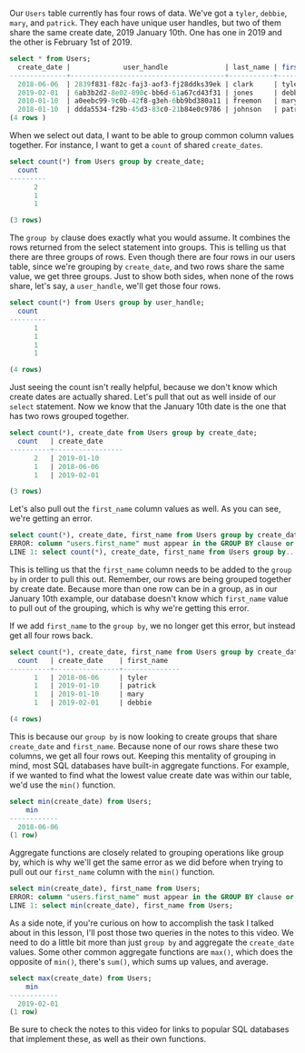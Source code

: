 Our `Users` table currently has four rows of data. We've got a `tyler`, `debbie`, `mary`, and `patrick`. They each have unique user handles, but two of them share the same create date, 2019 January 10th. One has one in 2019 and the other is February 1st of 2019.

```sql 
select * from Users; 
  create_date |             user_handle              | last_name | first _name 
--------------+--------------------------------------+-----------+-------------
  2018-06-06  | 2839f831-f82c-faj3-aof3-fj28ddks39ek | clark     | tyler  
  2019-02-01  | 6ab3b2d2-8e02-890c-bb6d-61a67cd43f31 | jones     | debbie    
  2010-01-10  | a0eebc99-9c0b-42f8-g3eh-6bb9bd380a11 | freemon   | mary  
  2018-01-10  | ddda5534-f29b-45d3-83c0-21b84e0c9786 | johnson   | patrick  
(4 rows )
```

When we select out data, I want to be able to group common column values together. For instance, I want to get a `count` of shared `create_dates`. 

```sql 
select count(*) from Users group by create_date;
  count
---------
      2
      1
      1

(3 rows)
```

The `group by` clause does exactly what you would assume. It combines the rows returned from the select statement into groups. This is telling us that there are three groups of rows. Even though there are four rows in our users table, since we're grouping by `create_date`, and two rows share the same value, we get three groups. Just to show both sides, when none of the rows share, let's say, a `user_handle`, we'll get those four rows.

```sql 
select count(*) from Users group by user_handle;
  count
---------
      1
      1
      1
      1

(4 rows)
```

Just seeing the count isn't really helpful, because we don't know which create dates are actually shared. Let's pull that out as well inside of our `select` statement. Now we know that the January 10th date is the one that has two rows grouped together. 

```sql 
select count(*), create_date from Users group by create_date;
  count   | create_date
----------+-----------------
      2   | 2019-01-10
      1   | 2018-06-06
      1   | 2019-02-01

(3 rows)
```

Let's also pull out the `first_name` column values as well. As you can see, we're getting an error. 

```sql 
select count(*), create_date, first_name from Users group by create_date;
ERROR: column "users.first_name" must appear in the GROUP BY clause or be used in an aggregate function
LINE 1: select count(*), create_date, first_name from Users group by...
```

This is telling us that the `first_name` column needs to be added to the `group by` in order to pull this out. Remember, our rows are being grouped together by create date. Because more than one row can be in a group, as in our January 10th example, our database doesn't know which `first_name` value to pull out of the grouping, which is why we're getting this error.

If we add `first_name` to the `group by`, we no longer get this error, but instead get all four rows back. 

```sql 
select count(*), create_date, first_name from Users group by create_date, first_name;
  count   | create_date    | first_name 
----------+----------------+--------------
      1   | 2018-06-06     | tyler
      1   | 2019-01-10     | patrick
      1   | 2019-01-10     | mary
      1   | 2019-02-01     | debbie

(4 rows)
```

This is because our `group by` is now looking to create groups that share `create_date` and `first_name`. Because none of our rows share these two columns, we get all four rows out. Keeping this mentality of grouping in mind, most SQL databases have built-in aggregate functions. For example, if we wanted to find what the lowest value create date was within our table, we'd use the `min()` function. 

```sql 
select min(create_date) from Users;
    min
------------
  2018-06-06
(1 row) 
```

Aggregate functions are closely related to grouping operations like group by, which is why we'll get the same error as we did before when trying to pull out our `first_name` column with the `min()` function.

```sql 
select min(create_date), first_name from Users;
ERROR: column "users.first_name" must appear in the GROUP BY clause or be used in an aggregate function
LINE 1: select min(create_date), first_name from Users;
```

As a side note, if you're curious on how to accomplish the task I talked about in this lesson, I'll post those two queries in the notes to this video. We need to do a little bit more than just `group by` and aggregate the `create_date` values. Some other common aggregate functions are `max()`, which does the opposite of `min()`, there's `sum()`, which sums up values, and average. 

```sql 
select max(create_date) from Users;
    min
------------
  2019-02-01
(1 row) 
```

Be sure to check the notes to this video for links to popular SQL databases that implement these, as well as their own functions.
